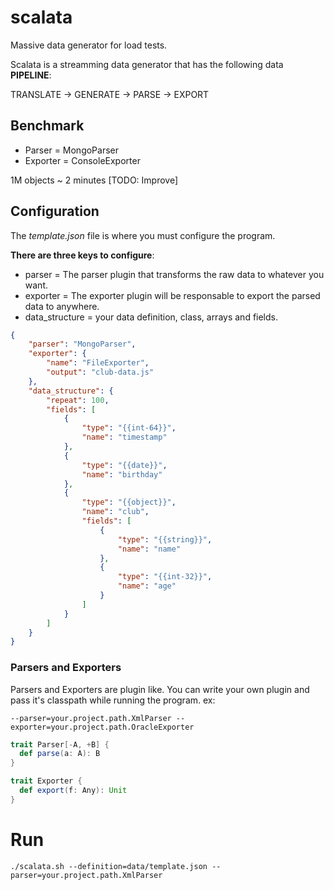 # scalata
Massive data generator for load tests.

Scalata is a streamming data generator that has the following data __PIPELINE__:

TRANSLATE -> GENERATE -> PARSE -> EXPORT


## Benchmark

* Parser = MongoParser
* Exporter = ConsoleExporter

1M objects ~ 2 minutes [TODO: Improve]

## Configuration

The _template.json_ file is where you must configure the program.

__There are three keys to configure__:

* parser = The parser plugin that transforms the raw data to whatever you want.
* exporter = The exporter plugin will be responsable to export the parsed data to anywhere.
* data_structure = your data definition, class, arrays and fields.

```json
{
    "parser": "MongoParser",
    "exporter": {
        "name": "FileExporter",
        "output": "club-data.js"
    },
    "data_structure": {
        "repeat": 100,
        "fields": [
            {
                "type": "{{int-64}}",
                "name": "timestamp"
            },
            {
                "type": "{{date}}",
                "name": "birthday"
            },
            {
                "type": "{{object}}",
                "name": "club",
                "fields": [
                    {
                        "type": "{{string}}",
                        "name": "name"
                    },
                    {
                        "type": "{{int-32}}",
                        "name": "age"
                    }
                ]
            }
        ]
    }
}

```

### Parsers and Exporters ###

Parsers and Exporters are plugin like. You can write your own plugin and pass it's classpath while running the program.
ex:
```
--parser=your.project.path.XmlParser --exporter=your.project.path.OracleExporter
```

```scala
trait Parser[-A, +B] {
  def parse(a: A): B
}
```

```scala
trait Exporter {
  def export(f: Any): Unit
}
```

# Run
```
./scalata.sh --definition=data/template.json --parser=your.project.path.XmlParser
```
